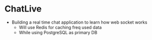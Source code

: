 # ChatLive

- Building a real time chat application to learn how web socket works
  - Will use Redis for caching freq used data
  - While using PostgreSQL as primary DB

